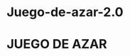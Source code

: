 # Juego-de-azar-2.0
<meta charset="UTF-8">
<h1>JUEGO DE AZAR</h1>
<script>
  function saltoLinea()  {
    document.write("<br>");
    document.write("<br>");
}
  function imprimir(frase) {
    document.write(frase);  
    saltoLinea();
  }
// ***codigo que si funciona**
  var contador = 1;
  var intentos = 3;
  var numeroPensado = Math.round(Math.random()*10);

    while (contador <= intentos ){
     
      var numeroIngresado = parseInt(prompt("Ingrese un número entero entre 0 y 10."));
     
    if (numeroPensado == numeroIngresado) {
    alert("Usted acertó, en el intento  " + intentos + ", el numero pensado era " + numeroPensado);
    break;
       }
    else {
      alert("Usted erró.");
          }
      contador++;
  }
     
     if (numeroPensado == numeroIngresado) {
    
      imprimir("Usted acertó, en el intento" + intentos + ", el numero pensado era " + numeroPensado);
     }
     else {
               imprimir("Usted erró el numero pensado era  " + numeroPensado);
          }
                contador++;
        imprimir ("fin");

</script>

